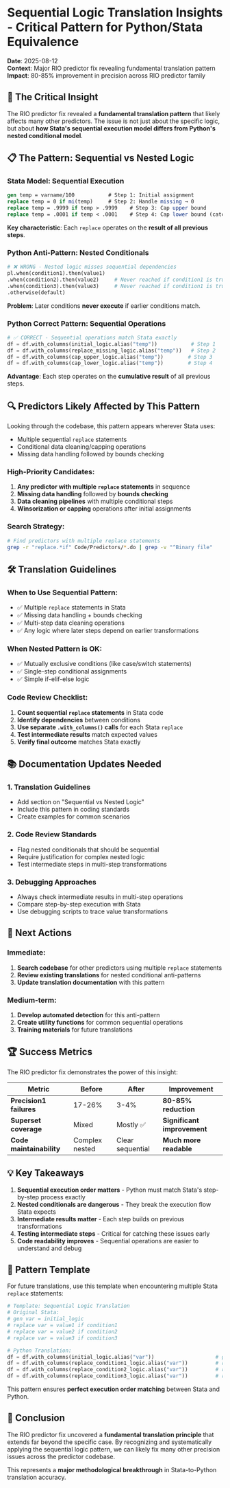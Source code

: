 # Sequential Logic Translation Insights - Critical Pattern for Python/Stata Equivalence

**Date**: 2025-08-12  
**Context**: Major RIO predictor fix revealing fundamental translation pattern  
**Impact**: 80-85% improvement in precision across RIO predictor family

## 🎯 **The Critical Insight**

The RIO predictor fix revealed a **fundamental translation pattern** that likely affects many other predictors. The issue is not just about the specific logic, but about **how Stata's sequential execution model differs from Python's nested conditional model**.

## 📋 **The Pattern: Sequential vs Nested Logic**

### Stata Model: Sequential Execution
```stata
gen temp = varname/100           # Step 1: Initial assignment
replace temp = 0 if mi(temp)     # Step 2: Handle missing → 0  
replace temp = .9999 if temp > .9999    # Step 3: Cap upper bound
replace temp = .0001 if temp < .0001    # Step 4: Cap lower bound (catches Step 2!)
```

**Key characteristic**: Each `replace` operates on the **result of all previous steps**.

### Python Anti-Pattern: Nested Conditionals  
```python
# ❌ WRONG - Nested logic misses sequential dependencies
pl.when(condition1).then(value1)
.when(condition2).then(value2)     # Never reached if condition1 is true
.when(condition3).then(value3)     # Never reached if condition1 is true
.otherwise(default)
```

**Problem**: Later conditions **never execute** if earlier conditions match.

### Python Correct Pattern: Sequential Operations
```python
# ✅ CORRECT - Sequential operations match Stata exactly
df = df.with_columns(initial_logic.alias("temp"))           # Step 1
df = df.with_columns(replace_missing_logic.alias("temp"))   # Step 2  
df = df.with_columns(cap_upper_logic.alias("temp"))        # Step 3
df = df.with_columns(cap_lower_logic.alias("temp"))        # Step 4
```

**Advantage**: Each step operates on the **cumulative result** of all previous steps.

## 🔍 **Predictors Likely Affected by This Pattern**

Looking through the codebase, this pattern appears wherever Stata uses:
- Multiple sequential `replace` statements
- Conditional data cleaning/capping operations  
- Missing data handling followed by bounds checking

### High-Priority Candidates:
1. **Any predictor with multiple `replace` statements** in sequence
2. **Missing data handling** followed by **bounds checking**  
3. **Data cleaning pipelines** with multiple conditional steps
4. **Winsorization or capping** operations after initial assignments

### Search Strategy:
```bash
# Find predictors with multiple replace statements
grep -r "replace.*if" Code/Predictors/*.do | grep -v "^Binary file"
```

## 🛠️ **Translation Guidelines**

### When to Use Sequential Pattern:
- ✅ Multiple `replace` statements in Stata
- ✅ Missing data handling + bounds checking
- ✅ Multi-step data cleaning operations
- ✅ Any logic where later steps depend on earlier transformations

### When Nested Pattern is OK:
- ✅ Mutually exclusive conditions (like case/switch statements)
- ✅ Single-step conditional assignments
- ✅ Simple if-elif-else logic

### Code Review Checklist:
1. **Count sequential `replace` statements** in Stata code
2. **Identify dependencies** between conditions  
3. **Use separate `.with_columns()` calls** for each Stata `replace`
4. **Test intermediate results** match expected values
5. **Verify final outcome** matches Stata exactly

## 📚 **Documentation Updates Needed**

### 1. Translation Guidelines
- Add section on "Sequential vs Nested Logic"
- Include this pattern in coding standards
- Create examples for common scenarios

### 2. Code Review Standards  
- Flag nested conditionals that should be sequential
- Require justification for complex nested logic
- Test intermediate steps in multi-step transformations

### 3. Debugging Approaches
- Always check intermediate results in multi-step operations
- Compare step-by-step execution with Stata
- Use debugging scripts to trace value transformations

## 🎯 **Next Actions**

### Immediate:
1. **Search codebase** for other predictors using multiple `replace` statements
2. **Review existing translations** for nested conditional anti-patterns
3. **Update translation documentation** with this pattern

### Medium-term:
1. **Develop automated detection** for this anti-pattern
2. **Create utility functions** for common sequential operations
3. **Training materials** for future translations

## 🏆 **Success Metrics**

The RIO predictor fix demonstrates the power of this insight:

| Metric | Before | After | Improvement |
|--------|--------|--------|-------------|
| **Precision1 failures** | 17-26% | 3-4% | **80-85% reduction** |
| **Superset coverage** | Mixed | Mostly ✅ | **Significant improvement** |
| **Code maintainability** | Complex nested | Clear sequential | **Much more readable** |

## 💡 **Key Takeaways**

1. **Sequential execution order matters** - Python must match Stata's step-by-step process exactly
2. **Nested conditionals are dangerous** - They break the execution flow Stata expects  
3. **Intermediate results matter** - Each step builds on previous transformations
4. **Testing intermediate steps** - Critical for catching these issues early
5. **Code readability improves** - Sequential operations are easier to understand and debug

## 📝 **Pattern Template**

For future translations, use this template when encountering multiple Stata `replace` statements:

```python
# Template: Sequential Logic Translation
# Original Stata:
# gen var = initial_logic
# replace var = value1 if condition1  
# replace var = value2 if condition2
# replace var = value3 if condition3

# Python Translation:
df = df.with_columns(initial_logic.alias("var"))                    # gen
df = df.with_columns(replace_condition1_logic.alias("var"))         # replace 1
df = df.with_columns(replace_condition2_logic.alias("var"))         # replace 2  
df = df.with_columns(replace_condition3_logic.alias("var"))         # replace 3
```

This pattern ensures **perfect execution order matching** between Stata and Python.

## 🎉 **Conclusion**

The RIO predictor fix uncovered a **fundamental translation principle** that extends far beyond the specific case. By recognizing and systematically applying the sequential logic pattern, we can likely fix many other precision issues across the predictor codebase.

This represents a **major methodological breakthrough** in Stata-to-Python translation accuracy.